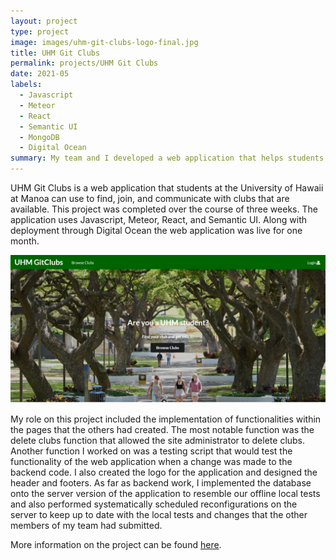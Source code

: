 ```yaml
---
layout: project
type: project
image: images/uhm-git-clubs-logo-final.jpg
title: UHM Git Clubs
permalink: projects/UHM Git Clubs
date: 2021-05
labels:
  - Javascript
  - Meteor
  - React
  - Semantic UI
  - MongoDB
  - Digital Ocean
summary: My team and I developed a web application that helps students at the University of Hawaii at Manoa find, join, and communicate with clubs that are available.
---
```


UHM Git Clubs is a web application that students at the University of Hawaii at Manoa can use to find, join, and communicate with clubs that are available. This project was completed over the course of three weeks. The application uses Javascript, Meteor, React, and Semantic UI. Along with deployment through Digital Ocean the web application was live for one month.

<img class = "ui fluid image" src = "../images/uhm-git-clubs-landing.png"> 

My role on this project included the implementation of functionalities within the pages that the others had created. The most notable function was the delete clubs function that allowed the site administrator to delete clubs. Another function I worked on was a testing script that would test the functionality of the web application when a change was made to the backend code. I also created the logo for the application and designed the header and footers. As far as backend work, I implemented the database onto the server version of the application to resemble our offline local tests and also performed systematically scheduled reconfigurations on the server to keep up to date with the local tests and changes that the other members of my team had submitted.

More information on the project can be found [here](https://uhm-gitclubs.github.io/).
